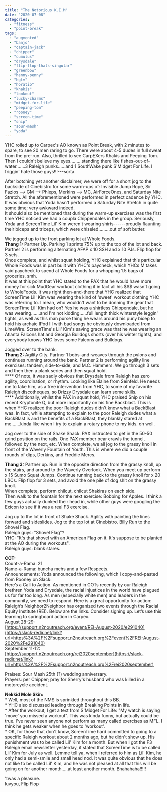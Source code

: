 ```yaml
---
title: "The Notorious K.I.M"
date: "2020-07-08"
categories: 
  - "fitness"
  - "point-break"
tags: 
  - "augmented"
  - "banjo"
  - "captain-jack"
  - "chipper"
  - "cumulus"
  - "drysdale"
  - "flip-flop-thats-singular"
  - "greenbow"
  - "henny-penny"
  - "hgtv"
  - "horatio"
  - "khakis"
  - "lookout"
  - "lucky-charms"
  - "midget-for-life"
  - "peeping-tom"
  - "rooney"
  - "screen-time"
  - "snip"
  - "sour-mash"
  - "yoda"
---
```


YHC rolled up to Carpex's AO known as Point Break, with 2 minutes to spare, to see 20 men raring to go. There were about 4-5 dudes in full sweat from the pre-run. Also, thrilled to see CarpEXers Khakis and Peeping Tom. Then I couldn't believe my eyes.........standing there like fishes-out-of-water.......3 Raleigh punks......and 1 SouthWake punk S'Midget For Life. I friggin' hate those guys!!!---sorta.

After botching yet another disclaimer, we were off for a short jog to the backside of Cinebistro for some warm-ups of: Invisible Jump Rope, Sir Fazios --> GM --> Phleps, Merkins --> MC, AirForceOnes, and Saturday Nite Stretch. All the aforementioned were performed in perfect cadence by YHC. It was obvious that Yoda hasn't performed a Saturday Nite Stretch in quite some time; very awkward indeed.  
It should also be mentioned that during the warm-up exercises was the first time YHC noticed we had a coupla Chippendales in the group. Seriously, Yoda and ScreenTime Lil' Kim weren't wearing shirts------proudly flaunting their biceps and triceps, which were chiseled.........out of soft butter.

We jogged up to the front parking lot at Whole Foods.  
**Thang 1:** Partner Up. Parking 1 sprints 75% up to the top of the lot and back. Partner 2 is performing alternating AFAP x 10 SSH and x 10 PJs. Flip flop for 3 sets.  
Once complete, and whilst squat holding, YHC explained that this particular Whole Foods was in part built with YHC's paycheck, which YHCs M takes said paycheck to spend at Whole Foods for a whopping 1.5 bags of groceries. smh.  
It was at this point that YHC stated to the PAX that he would have more money for sick MudGear workout clothing if in fact all his $$$ wasn't going to WholeFoods. It was right then-and-there that YHC realized that ScreenTime Lil' Kim was wearing the kind of 'sweet' workout clothing YHC was referring to. I mean, who wouldn't want to be donning the gear that ScreenTime Lil' Kim had on? Yes he was a shirtless Chippendale, but he was wearing.......and I'm not kidding......full length thick winterstyle leggin' tights, as well as this man purse thing he wears around his puny bicep to hold his archaic IPod III with bad songs he obviously downloaded from LimeWire. ScreenTime's Lil' Kim's saving grace was that he was wearing an Atlanta Falcons hat and Georgia Bulldogs shorts (over his winter tights), and everybody knows YHC loves some Falcons and Bulldogs.

Jogged over to the bank.  
**Thang 2:** Agility City. Partner 1 bobs-and-weaves through the pylons and continues running around the bank. Partner 2 is performing agility line exercises: tandem, side-to-side, and M.C. Hammers. We go through 3 sets and then then a plank series and then squat hold.  
\*\*\*\* Of note, it was sadly obvious that Drysdale from Raleigh has zero agility, coordination, or rhythm. Looking like Elaine from Seinfeld. He needs me to take him, as a free intervention from YHC, to some of my favorite Raleigh discotheques, so Drizzy Drysdale can learn some skills.  
\*\*\*\* Additionally, whilst the PAX in squat hold, YHC praised Snip on his recent Kryptonite Q, but more importantly on his fine Backblast. This is when YHC realized the poor Raleigh dudes didn't know what a BackBlast was. In fact, while attempting to explain to the poor Raleigh dudes what a BackBlast is and the benefits of a BackBlast, they blankly stared at me.......kinda like when I try to explain a rotary phone to my kids. oh well.

Jog over to the side of Shake Shack. PAX instructed to get in the 50-50 grind position on the rails. One PAX member bear crawls the tunnel, followed by the next, etc. When complete, we all jog to the grassy knoll in front of the Waverly Fountain of Youth. This is where we did a couple rounds of dips, Derkins, and Freddie Mercs.

**Thang 3:** Partner up. Run in the opposite direction from the grassy knoll, up the stairs, and around to the Waverly Overlook. When you meet up perform x 15 Sumo Squat Jumps. Continue running back to the grassy knoll for x 20 LBCs. Flip flop for 3 sets, and avoid the one pile of dog shit on the grassy knoll.  
When complete, perform chilcut, chilcut Shakiras on each side.  
Then walk to the fountain for the next exercise: Bobbing for Apples. I think a few guys actually dunked their head in, while other guys were googling the Exicon to see if it was a real F3 exercise.

Jog up to the lot in front of Shake Shack. Agility with painting the lines forward and sideslides. Jog to the top lot at Cinebistro. Billy Run to the Shovel Flag.  
Raleigh guys: "Shovel Flag"?  
YHC: "It's that shovel with an American Flag on it. It's suppose to be planted at the AO during the workouts".  
Raleigh guys: blank stares.

**COT:**  
Count-a-Rama: 21  
Name-a-Rama: buncha mehs and a few Respects.  
Announcements: Yoda announced the following, which I copy-and-pasted from Rooney on Slack:  
Here’s a Call to Action. As mentioned in COTs recently by our Raleigh brethren Yoda and Drysdale, the racial injustices in the world have plagued us for far too long. As men (especially white men) and leaders in the community, we need to respond. Here is a great opportunity for action: Raleigh’s Neighbor2Neighbor has organized two events through the Racial Equity Institute (REI). Below are the links. Consider signing up. Let’s use this learning to springboard action in Carpex.  
August 28-29:  
[https://support.n2noutreach.org/event/REI-August-2020/e291040](https://slack-redir.net/link?url=https%3A%2F%2Fsupport.n2noutreach.org%2Fevent%2FREI-August-2020%2Fe291040)  
September 11-12:  
[https://support.n2noutreach.org/rei2020september](https://slack-redir.net/link?url=https%3A%2F%2Fsupport.n2noutreach.org%2Frei2020september)

Praises: Sour Mash 25th (?) wedding anniversary.  
Prayers: per Chipper; pray for Sherry's husband who was killed in a motorcycle accident.

**Nekkid Mole Skin:**  
\* Well, most of the NMS is sprinkled throughout this BB.  
\* YHC also discussed leading through Breaking Points in life.  
\* After the workout, I get a text from S'Midget For Life: "My watch is saying 'move' you missed a workout". This was kinda funny, but actually could be true. I've never seen anyone not perform as many called exercises as MFL. I think he gets weaker when he goes to 'workout'.  
\* OK, for those that don't know, ScreenTime hard committed to going to a specific Raleigh workout about 2 months ago, but he didn't show up. His punishment was to be called Lil' Kim for a month. But when I got the F3 Raleigh email newsletter yesterday, it stated that ScreenTime is to be called Lil' Kim for July as well. Lemme tell ya, when I referred to him as Lil' Kim, he only had a semi-smile and small head nod. It was quite obvious that he does not like to be called Lil' Kim, and he was not pleased at all that this will be going on for another month.....at least another month. Bhahahaha!!!!!

'twas a pleasure.  
luvyou, Flip Flop
